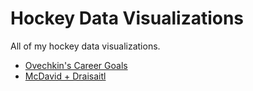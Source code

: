 # Hockey Data Visualizations

All of my hockey data visualizations.

- [Ovechkin's Career Goals](./ovechkin-goals)
- [McDavid + Draisaitl](./oilers-scoring-breakdown)
